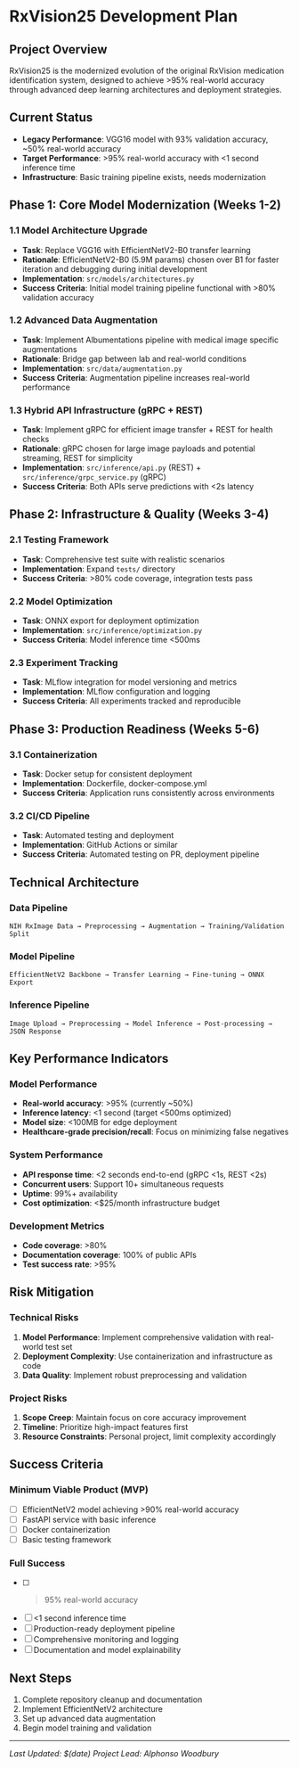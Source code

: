 
# RxVision25 Development Plan

## Project Overview
RxVision25 is the modernized evolution of the original RxVision medication identification system, designed to achieve >95% real-world accuracy through advanced deep learning architectures and deployment strategies.

## Current Status
- **Legacy Performance**: VGG16 model with 93% validation accuracy, ~50% real-world accuracy
- **Target Performance**: >95% real-world accuracy with <1 second inference time
- **Infrastructure**: Basic training pipeline exists, needs modernization

## Phase 1: Core Model Modernization (Weeks 1-2)

### 1.1 Model Architecture Upgrade
- **Task**: Replace VGG16 with EfficientNetV2-B0 transfer learning
- **Rationale**: EfficientNetV2-B0 (5.9M params) chosen over B1 for faster iteration and debugging during initial development
- **Implementation**: `src/models/architectures.py`
- **Success Criteria**: Initial model training pipeline functional with >80% validation accuracy

### 1.2 Advanced Data Augmentation
- **Task**: Implement Albumentations pipeline with medical image specific augmentations
- **Rationale**: Bridge gap between lab and real-world conditions
- **Implementation**: `src/data/augmentation.py`
- **Success Criteria**: Augmentation pipeline increases real-world performance

### 1.3 Hybrid API Infrastructure (gRPC + REST)
- **Task**: Implement gRPC for efficient image transfer + REST for health checks
- **Rationale**: gRPC chosen for large image payloads and potential streaming, REST for simplicity
- **Implementation**: `src/inference/api.py` (REST) + `src/inference/grpc_service.py` (gRPC)
- **Success Criteria**: Both APIs serve predictions with <2s latency

## Phase 2: Infrastructure & Quality (Weeks 3-4)

### 2.1 Testing Framework
- **Task**: Comprehensive test suite with realistic scenarios
- **Implementation**: Expand `tests/` directory
- **Success Criteria**: >80% code coverage, integration tests pass

### 2.2 Model Optimization
- **Task**: ONNX export for deployment optimization
- **Implementation**: `src/inference/optimization.py`
- **Success Criteria**: Model inference time <500ms

### 2.3 Experiment Tracking
- **Task**: MLflow integration for model versioning and metrics
- **Implementation**: MLflow configuration and logging
- **Success Criteria**: All experiments tracked and reproducible

## Phase 3: Production Readiness (Weeks 5-6)

### 3.1 Containerization
- **Task**: Docker setup for consistent deployment
- **Implementation**: Dockerfile, docker-compose.yml
- **Success Criteria**: Application runs consistently across environments

### 3.2 CI/CD Pipeline
- **Task**: Automated testing and deployment
- **Implementation**: GitHub Actions or similar
- **Success Criteria**: Automated testing on PR, deployment pipeline

## Technical Architecture

### Data Pipeline
```
NIH RxImage Data → Preprocessing → Augmentation → Training/Validation Split
```

### Model Pipeline
```
EfficientNetV2 Backbone → Transfer Learning → Fine-tuning → ONNX Export
```

### Inference Pipeline
```
Image Upload → Preprocessing → Model Inference → Post-processing → JSON Response
```

## Key Performance Indicators

### Model Performance
- **Real-world accuracy**: >95% (currently ~50%)
- **Inference latency**: <1 second (target <500ms optimized)
- **Model size**: <100MB for edge deployment
- **Healthcare-grade precision/recall**: Focus on minimizing false negatives

### System Performance  
- **API response time**: <2 seconds end-to-end (gRPC <1s, REST <2s)
- **Concurrent users**: Support 10+ simultaneous requests
- **Uptime**: 99%+ availability
- **Cost optimization**: <$25/month infrastructure budget

### Development Metrics
- **Code coverage**: >80%
- **Documentation coverage**: 100% of public APIs
- **Test success rate**: >95%

## Risk Mitigation

### Technical Risks
1. **Model Performance**: Implement comprehensive validation with real-world test set
2. **Deployment Complexity**: Use containerization and infrastructure as code
3. **Data Quality**: Implement robust preprocessing and validation

### Project Risks
1. **Scope Creep**: Maintain focus on core accuracy improvement
2. **Timeline**: Prioritize high-impact features first
3. **Resource Constraints**: Personal project, limit complexity accordingly

## Success Criteria

### Minimum Viable Product (MVP)
- [ ] EfficientNetV2 model achieving >90% real-world accuracy
- [ ] FastAPI service with basic inference
- [ ] Docker containerization
- [ ] Basic testing framework

### Full Success
- [ ] >95% real-world accuracy
- [ ] <1 second inference time
- [ ] Production-ready deployment pipeline
- [ ] Comprehensive monitoring and logging
- [ ] Documentation and model explainability

## Next Steps
1. Complete repository cleanup and documentation
2. Implement EfficientNetV2 architecture
3. Set up advanced data augmentation
4. Begin model training and validation

---
*Last Updated: $(date)*
*Project Lead: Alphonso Woodbury*